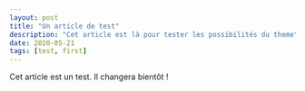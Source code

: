 ```yaml
---
layout: post
title: "Un article de test"
description: "Cet article est là pour tester les possibilités du theme"
date: 2020-05-21
tags: [test, first]
---
```


Cet article est un test. Il changera bientôt !
